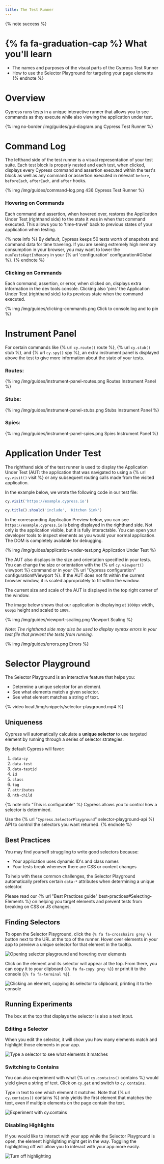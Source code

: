 ```yaml
---
title: The Test Runner
---
```


{% note success %}
# {% fa fa-graduation-cap %} What you'll learn

- The names and purposes of the visual parts of the Cypress Test Runner
- How to use the Selector Playground for targeting your page elements
{% endnote %}

# Overview

Cypress runs tests in a unique interactive runner that allows you to see commands as they execute while also viewing the application under test.

{% img no-border /img/guides/gui-diagram.png Cypress Test Runner %}

# Command Log

The lefthand side of the test runner is a visual representation of your test suite. Each test block is properly nested and each test, when clicked, displays every Cypress command and assertion executed within the test's block as well as any command or assertion executed in relevant `before`, `beforeEach`, `afterEach`, and `after` hooks.

{% img /img/guides/command-log.png 436 Cypress Test Runner %}

### Hovering on Commands

Each command and assertion, when hovered over, restores the Application Under Test (righthand side) to the state it was in when that command executed. This allows you to 'time-travel' back to previous states of your application when testing.

{% note info  %}
By default, Cypress keeps 50 tests worth of snapshots and command data for time traveling. If you are seeing extremely high memory consumption in your browser, you may want to lower the `numTestsKeptInMemory` in your {% url 'configuration' configuration#Global %}.
{% endnote %}

### Clicking on Commands

Each command, assertion, or error, when clicked on, displays extra information in the dev tools console. Clicking also 'pins' the Application Under Test (righthand side) to its previous state when the command executed.

{% img /img/guides/clicking-commands.png Click to console.log and to pin %}

# Instrument Panel

For certain commands like {% url `cy.route()` route %}, {% url `cy.stub()` stub %}, and {% url `cy.spy()` spy %}, an extra instrument panel is displayed above the test to give more information about the state of your tests.

### Routes:

{% img /img/guides/instrument-panel-routes.png Routes Instrument Panel %}

### Stubs:

{% img /img/guides/instrument-panel-stubs.png Stubs Instrument Panel %}

### Spies:

{% img /img/guides/instrument-panel-spies.png Spies Instrument Panel %}

# Application Under Test

The righthand side of the test runner is used to display the Application Under Test (AUT: the application that was navigated to using a {% url `cy.visit()` visit %} or any subsequent routing calls made from the visited application.

In the example below, we wrote the following code in our test file:

```javascript
cy.visit('https://example.cypress.io')

cy.title().should('include', 'Kitchen Sink')
```

In the corresponding Application Preview below, you can see `https://example.cypress.io` is being displayed in the righthand side. Not only is the application visible, but it is fully interactable. You can open your developer tools to inspect elements as you would your normal application. The DOM is completely available for debugging.

{% img /img/guides/application-under-test.png Application Under Test %}

The AUT also displays in the size and orientation specified in your tests. You can change the size or orientation with the {% url `cy.viewport()` viewport %} command or in your {% url "Cypress configuration" configuration#Viewport %}. If the AUT does not fit within the current browser window, it is scaled appropriately to fit within the window.

The current size and scale of the AUT is displayed in the top right corner of the window.

The image below shows that our application is displaying at `1000px` width, `660px` height and scaled to `100%`.

{% img /img/guides/viewport-scaling.png Viewport Scaling %}

*Note: The righthand side may also be used to display syntax errors in your test file that prevent the tests from running.*

{% img /img/guides/errors.png Errors %}

# Selector Playground

The Selector Playground is an interactive feature that helps you:

* Determine a unique selector for an element.
* See what elements match a given selector.
* See what element matches a string of text.

{% video local /img/snippets/selector-playground.mp4 %}

## Uniqueness

Cypress will automatically calculate a **unique selector** to use targeted element by running through a series of selector strategies.

By default Cypress will favor:

1. `data-cy`
2. `data-test`
3. `data-testid`
4. `id`
5. `class`
6. `tag`
7. `attributes`
8. `nth-child`

{% note info "This is configurable" %}
Cypress allows you to control how a selector is determined.

Use the {% url "`Cypress.SelectorPlayground`" selector-playground-api %} API to control the selectors you want returned.
{% endnote %}

## Best Practices

You may find yourself struggling to write good selectors because:

- Your application uses dynamic ID's and class names
- Your tests break whenever there are CSS or content changes

To help with these common challenges, the Selector Playground automatically prefers certain `data-*` attributes when determining a unique selector.

Please read our {% url "Best Practices guide" best-practices#Selecting-Elements %} on helping you target elements and prevent tests from breaking on CSS or JS changes.

## Finding Selectors

To open the Selector Playground, click the `{% fa fa-crosshairs grey %}` button next to the URL at the top of the runner. Hover over elements in your app to preview a unique selector for that element in the tooltip.

![Opening selector playground and hovering over elements](https://user-images.githubusercontent.com/1157043/36675057-ebec0caa-1ad5-11e8-9308-1497bddd84aa.gif)

Click on the element and its selector will appear at the top. From there, you can copy it to your clipboard (`{% fa fa-copy grey %}`) or print it to the console (`{% fa fa-terminal %}`).

![Clicking an element, copying its selector to clipboard, printing it to the console](https://user-images.githubusercontent.com/1157043/36675058-ebf76de8-1ad5-11e8-9aa8-57f997d6b469.gif)

## Running Experiments

The box at the top that displays the selector is also a text input.

### Editing a Selector

When you edit the selector, it will show you how many elements match and highlight those elements in your app.

![Type a selector to see what elements it matches](https://user-images.githubusercontent.com/1157043/36675059-ec04b89a-1ad5-11e8-8fec-273600912ce8.gif)

### Switching to Contains

You can also experiment with what {% url `cy.contains()` contains %} would yield given a string of text. Click on `cy.get` and switch to `cy.contains`.

Type in text to see which element it matches. Note that {% url `cy.contains()` contains %} only yields the first element that matches the text, even if multiple elements on the page contain the text.

![Experiment with cy.contains](https://user-images.githubusercontent.com/1157043/36675344-b312762a-1ad6-11e8-89c0-f7aebbe5a985.gif)

### Disabling Highlights

If you would like to interact with your app while the Selector Playground is open, the element highlighting might get in the way. Toggling the highlighting off will allow you to interact with your app more easily.

![Turn off highlighting](https://user-images.githubusercontent.com/1157043/36675343-b2fe0532-1ad6-11e8-82fe-369fdf0b1f5a.gif)
